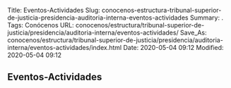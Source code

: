 Title: Eventos-Actividades
Slug: conocenos-estructura-tribunal-superior-de-justicia-presidencia-auditoria-interna-eventos-actividades
Summary: .
Tags: Conócenos
URL: conocenos/estructura/tribunal-superior-de-justicia/presidencia/auditoria-interna/eventos-actividades/
Save_As: conocenos/estructura/tribunal-superior-de-justicia/presidencia/auditoria-interna/eventos-actividades/index.html
Date: 2020-05-04 09:12
Modified: 2020-05-04 09:12



## Eventos-Actividades



